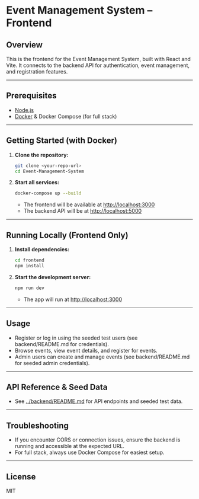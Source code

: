 # Event Management System – Frontend

## Overview
This is the frontend for the Event Management System, built with React and Vite. It connects to the backend API for authentication, event management, and registration features.

---

## Prerequisites
- [Node.js](https://nodejs.org/)
- [Docker](https://www.docker.com/) & Docker Compose (for full stack)

---

## Getting Started (with Docker)

1. **Clone the repository:**
   ```sh
   git clone <your-repo-url>
   cd Event-Management-System
   ```
2. **Start all services:**
   ```sh
   docker-compose up --build
   ```
   - The frontend will be available at [http://localhost:3000](http://localhost:3000)
   - The backend API will be at [http://localhost:5000](http://localhost:5000)

---

## Running Locally (Frontend Only)

1. **Install dependencies:**
   ```sh
   cd frontend
   npm install
   ```
2. **Start the development server:**
   ```sh
   npm run dev
   ```
   - The app will run at [http://localhost:3000](http://localhost:3000)

---

## Usage
- Register or log in using the seeded test users (see backend/README.md for credentials).
- Browse events, view event details, and register for events.
- Admin users can create and manage events (see backend/README.md for seeded admin credentials).

---

## API Reference & Seed Data
- See [../backend/README.md](../backend/README.md) for API endpoints and seeded test data.

---

## Troubleshooting
- If you encounter CORS or connection issues, ensure the backend is running and accessible at the expected URL.
- For full stack, always use Docker Compose for easiest setup.

---

## License
MIT
